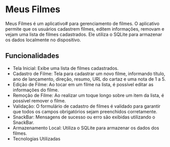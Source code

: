 # Meus Filmes
Meus Filmes é um aplicativo# para gerenciamento de filmes. O aplicativo permite que os usuários cadastrem filmes, editem informações, removam e vejam uma lista de filmes cadastrados. Ele utiliza o SQLite para armazenar os dados localmente no dispositivo.

## Funcionalidades
- Tela Inicial: Exibe uma lista de filmes cadastrados.
- Cadastro de Filme: Tela para cadastrar um novo filme, informando título, ano de lançamento, direção, resumo, URL do cartaz e uma nota de 1 a 5.
- Edição de Filme: Ao tocar em um filme na lista, é possível editar as informações do filme.
- Remoção de Filme: Ao realizar um toque longo sobre um item da lista, é possível remover o filme.
- Validação: O formulário de cadastro de filmes é validado para garantir que todos os campos obrigatórios sejam preenchidos corretamente.
- SnackBar: Mensagens de sucesso ou erro são exibidas utilizando o SnackBar.
- Armazenamento Local: Utiliza o SQLite para armazenar os dados dos filmes.
- Tecnologias Utilizadas

